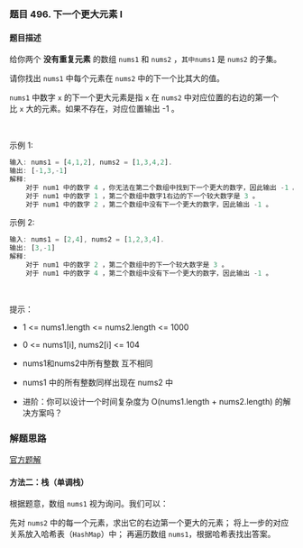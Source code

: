 ### 题目 496. 下一个更大元素 I
#### 题目描述
给你两个 **没有重复元素** 的数组 `nums1` 和 `nums2` ，`其中nums1` 是 `nums2` 的子集。

请你找出 `nums1` 中每个元素在 `nums2` 中的下一个比其大的值。

`nums1` 中数字 `x` 的下一个更大元素是指 `x` 在 `nums2` 中对应位置的右边的第一个比 `x` 大的元素。如果不存在，对应位置输出 -1 。

 

示例 1:

```js
输入: nums1 = [4,1,2], nums2 = [1,3,4,2].
输出: [-1,3,-1]
解释:
    对于 num1 中的数字 4 ，你无法在第二个数组中找到下一个更大的数字，因此输出 -1 。
    对于 num1 中的数字 1 ，第二个数组中数字1右边的下一个较大数字是 3 。
    对于 num1 中的数字 2 ，第二个数组中没有下一个更大的数字，因此输出 -1 。
```
示例 2:

```js
输入: nums1 = [2,4], nums2 = [1,2,3,4].
输出: [3,-1]
解释:
    对于 num1 中的数字 2 ，第二个数组中的下一个较大数字是 3 。
    对于 num1 中的数字 4 ，第二个数组中没有下一个更大的数字，因此输出 -1 。
```
 

提示：

- 1 <= nums1.length <= nums2.length <= 1000
- 0 <= nums1[i], nums2[i] <= 104
- nums1和nums2中所有整数 互不相同
- nums1 中的所有整数同样出现在 nums2 中
 

- 进阶：你可以设计一个时间复杂度为 O(nums1.length + nums2.length) 的解决方案吗？

### 解题思路
[官方题解](https://leetcode-cn.com/problems/next-greater-element-i/solution/xia-yi-ge-geng-da-yuan-su-i-by-leetcode/)

#### 方法二：栈（单调栈）
根据题意，数组 `nums1` 视为询问。我们可以：

先对 `nums2` 中的每一个元素，求出它的右边第一个更大的元素；
将上一步的对应关系放入哈希表（`HashMap`）中；
再遍历数组 `nums1`，根据哈希表找出答案。
